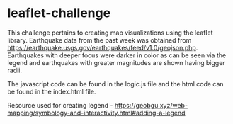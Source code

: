 # leaflet-challenge

This challenge pertains to creating map visualizations using the leaflet library. Earthquake data from the past week was obtained from https://earthquake.usgs.gov/earthquakes/feed/v1.0/geojson.php. Earthquakes with deeper focus were darker in color as can be seen via the legend and earthquakes with greater magnitudes are shown having bigger radii.  

The javascript code can be found in the logic.js file and the html code can be found in the index.html file.

Resource used for creating legend - https://geobgu.xyz/web-mapping/symbology-and-interactivity.html#adding-a-legend
